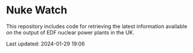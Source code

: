 # Nuke Watch

This repository includes code for retrieving the latest information available on the output of EDF nuclear power plants in the UK.

Last updated: 2024-01-29 19:06